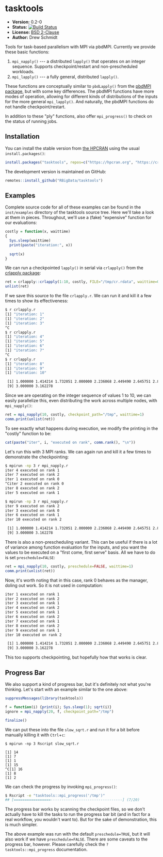 # tasktools

* **Version:** 0.2-0
* **Status:** [![Build Status](https://travis-ci.org/RBigData/tasktools.png)](https://travis-ci.org/RBigData/tasktools)
* **License:** [BSD 2-Clause](http://opensource.org/licenses/BSD-2-Clause)
* **Author:** Drew Schmidt


Tools for task-based parallelism with MPI via pbdMPI. Currently we provide these basic functions:

1. `mpi_napply()` --- a distributed `lapply()` that operates on an integer sequence. Supports checkpoint/restart and non-prescheduled workloads.
2. `mpi_lapply()` --- a fully general, distributed `lapply()`.

These functions are conceptually similar to `pbdLapply()` from the [pbdMPI package](https://github.com/RBigData/pbdMPI), but with some key differences. The pbdMPI functions have more modes of operation, allowing for different kinds of distributions of the inputs for the more general `mpi_lapply()`. And naturally, the pbdMPI functions do not handle checkpoint/restart.

In addition to these "ply" functions, also offer `mpi_progress()` to check on the status of running jobs.



## Installation

You can install the stable version from [the HPCRAN](https://hpcran.org) using the usual `install.packages()`:

```r
install.packages("tasktools", repos=c("https://hpcran.org", "https://cran.rstudio.com"))
```

The development version is maintained on GitHub:

```r
remotes::install_github("RBigData/tasktools")
```



## Examples

Complete source code for all of these examples can be found in the `inst/examples` directory of the tasktools source tree. Here we'll take a look at them in pieces. Throughout, we'll use a (fake) "expensive" function for our evaluations:

```r
costly = function(x, waittime)
{
  Sys.sleep(waittime)
  print(paste("iteration:", x))
  
  sqrt(x)
}
```

We can run a checkpointed `lapply()` in serial via `crlapply()` from the [crlapply package](https://github.com/wrathematics/crlapply):

```r
ret = crlapply::crlapply(1:10, costly, FILE="/tmp/cr.rdata", waittime=0.5)
unlist(ret)
```

If we save this source to the file `crlapply.r`. We can run it and kill it a few times to show its effectiveness:

```bash
$ r crlapply.r 
[1] "iteration: 1"
[1] "iteration: 2"
[1] "iteration: 3"
^C
$ r crlapply.r 
[1] "iteration: 4"
[1] "iteration: 5"
[1] "iteration: 6"
[1] "iteration: 7"
^C
$ r crlapply.r 
[1] "iteration: 8"
[1] "iteration: 9"
[1] "iteration: 10"

 [1] 1.000000 1.414214 1.732051 2.000000 2.236068 2.449490 2.645751 2.828427
 [9] 3.000000 3.162278
```

Since we are operating on the integer sequence of values 1 to 10, we can easily parallelize this, even distributing the work across multiple nodes, with `mpi_napply()`:

```r
ret = mpi_napply(10, costly, checkpoint_path="/tmp", waittime=1)
comm.print(unlist(ret))
```

To see exactly what happens during execution, we modify the printing in the "costly" function to be:

```r
cat(paste("iter", i, "executed on rank", comm.rank(), "\n"))
```

Let's run this with 3 MPI ranks. We can again run and kill it a few times to demonstrate the checkpointing:

```bash
$ mpirun -np 3 r mpi_napply.r 
iter 4 executed on rank 1 
iter 7 executed on rank 2 
iter 1 executed on rank 0 
^Citer 2 executed on rank 0 
iter 8 executed on rank 2 
iter 5 executed on rank 1 

$ mpirun -np 3 r mpi_napply.r 
iter 9 executed on rank 2 
iter 3 executed on rank 0 
iter 6 executed on rank 1 
iter 10 executed on rank 2 

 [1] 1.000000 1.414214 1.732051 2.000000 2.236068 2.449490 2.645751 2.828427
 [9] 3.000000 3.162278
```

There is also a non-prescheduling variant. This can be useful if there is a lot of variance among function evaluation for the inputs, and you want the values to be executed on a "first come, first serve" basis. All we have to do is set `preschedule=FALSE`:

```r
ret = mpi_napply(10, costly, preschedule=FALSE, waittime=1)
comm.print(unlist(ret))
```

Now, it's worth noting that in this case, rank 0 behaves as the manager, doling out work. So it is not used in computation:

```bash
iter 1 executed on rank 1 
iter 2 executed on rank 2 
iter 3 executed on rank 1 
iter 4 executed on rank 2 
iter 5 executed on rank 1 
iter 6 executed on rank 2 
iter 7 executed on rank 1 
iter 8 executed on rank 2 
iter 9 executed on rank 1 
iter 10 executed on rank 2 

 [1] 1.000000 1.414214 1.732051 2.000000 2.236068 2.449490 2.645751 2.828427
 [9] 3.000000 3.162278
```

This too supports checkpointing, but hopefully how that works is clear.



## Progress Bar

We also support a kind of progress bar, but it's definitely not what you're thinking. Let's start with an example similar to the one above:

```r
suppressMessages(library(tasktools))

f = function(i) {print(i); Sys.sleep(1); sqrt(i)}
ignore = mpi_napply(20, f, checkpoint_path="/tmp")

finalize()
```

We can put these into the file `slow_sqrt.r` and run it for a bit before manually killing it with `Ctrl`+`c`:

```
$ mpirun -np 3 Rscript slow_sqrt.r

[1] 14
[1] 7
[1] 1
[1] 15
^C[1] 16
[1] 8
[1] 2
```

We can check the progress by invoking `mpi_progress()`:

```bash
$ Rscript -e "tasktools::mpi_progress('/tmp')"
## [=================---------------------------------] (7/20)
```

The progress bar works by scanning the checkpoint files, so we don't actually have to kill the tasks to run the progress bar bit (and in fact for a real workflow, you wouldn't want to). But for the sake of demonstration, this is much simpler.

The above example was run with the default `preschedule=TRUE`, but it will also work if we have `preschedule=FALSE`. There are some caveats to the progress bar, however. Please carefully check the `?tasktools::mpi_progress` documentation.
